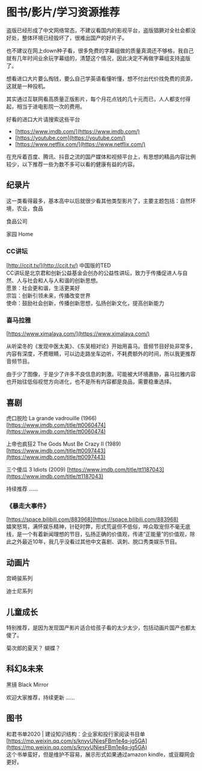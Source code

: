 # 图书/影片/学习资源推荐

盗版已经形成了中文网络常态，不建议看国内的影视平台，盗版猖獗对全社会都没好处，整体环境已经毁坏了，很难出国产的好片子。

也不建议在网上down种子看，很多免费的字幕组做的质量真滴还不够格，我自己就有几年时间业余玩字幕组的，清楚这个情况，因此决定不再做字幕组支持盗版了。

想看进口大片要么掏钱，要么自己学英语看懂听懂，想不付出代价找免费的资源，这就是一种投机。

其实通过互联网看高质量正版影片，每个月花点钱的几十元而已，人人都支付得起，相当于进电影院一次的费用。

好看的进口大片请搜索这些平台

* [https://www.imdb.com/](https://www.imdb.com/)
* [https://youtube.com](https://youtube.com/)
* [https://www.netflix.com/](https://www.netflix.com/)

在充斥着百度、腾讯、抖音之流的国产媒体和视频平台上，有思想的精品内容比例较少，以下推荐一些为数不多可以看的健康有益的内容。

## 纪录片

这一类看得最多，基本高中以后就很少看其他类型影片了，主要主题包括：自然环境，农业，食品

食品公司

家园 Home



### CC讲坛

[http://ccjt.tv/](http://ccjt.tv/) 中国版的TED  
CC讲坛是北京君和创新公益基金会创办的公益性讲坛，致力于传播促进人与自然、人与社会和人与人和谐的创新思想。  
愿景：社会更和谐，生活更美好   
宗旨：创新引领未来，传播改变世界   
使命：鼓励社会创新，传播创新思想，弘扬创新文化，提高创新能力





### 喜马拉雅

[https://www.ximalaya.com/](https://www.ximalaya.com/)

从听梁冬的《发现中医太美》、《东吴相对论》开始用喜马。音频节目好处非常多，内容有深度，不费眼睛，可以边走路坐车边听，不耗费额外的时间，所以我更推荐音频节目。

由于少了图像，于是少了许多不良信息的刺激。可能被大环境裹胁，喜马拉雅内容也开始往低俗视觉方向进化，也不是所有内容都是良品，需要稳重选择。



## 喜剧

虎口脱险 La grande vadrouille \(1966\) [https://www.imdb.com/title/tt0060474](https://www.imdb.com/title/tt0060474)

上帝也疯狂2 The Gods Must Be Crazy II \(1989\) [https://www.imdb.com/title/tt0097443](https://www.imdb.com/title/tt0097443)

三个傻瓜 3 Idiots \(2009\) [https://www.imdb.com/title/tt1187043](https://www.imdb.com/title/tt1187043)

持续推荐 ……



### 《暴走大事件》

[https://space.bilibili.com/883968](https://space.bilibili.com/883968)  
嬉笑怒骂，满怀娱乐精神，针砭时弊，形式荒诞但不低俗，哗众取宠但不毫无底线，是一个有着新闻理想的节目，弘扬正确的价值观，传递“正能量”的价值观，除此之外最近10年，我几乎没看过其他中文喜剧、讽刺、脱口秀类娱乐节目。

## 动画片

宫崎骏系列

迪士尼系列

## 儿童成长

特别推荐，是因为发现国产影片适合给孩子看的太少太少，包括动画片国产也都太傻了。

菊次郎的夏天？ 蝴蝶？

## 科幻&未来

黑镜 Black Mirror

欢迎大家推荐，持续更新 ……



## 图书



和君书单2020 \| 建设知识结构：企业家和投行家阅读书目单[https://mp.weixin.qq.com/s/knyyUNiesFBm1e4q-jg5GA](https://mp.weixin.qq.com/s/knyyUNiesFBm1e4q-jg5GA)  
这个书单蛮好，但是维护不容易，展示形式如果通过amazon kindle，或豆瓣网会更好。





